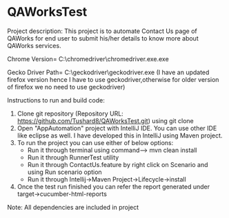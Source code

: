 # QAWorksTest
Project description:
This project is to automate Contact Us page of QAWorks for end user to submit his/her details to know more about QAWorks services.

Chrome Version= C:\chromedriver\chromedriver.exe.exe

Gecko Driver Path= C:\geckodriver\geckodriver.exe
(I have an updated firefox version hence I have to use geckodriver,otherwise for older version of firefox we no need
to use geckodriver)

Instructions to run and build code:

1. Clone git repository (Repository URL: https://github.com/Tushard8/QAWorksTest.git) using git clone
2. Open "AppAutomation" project with IntelliJ IDE. You can use other IDE like eclipse as well. I have developed this in
IntelliJ using Maven project.
3. To run the project you can use either of below options:
    - Run it through terminal using command--> mvn clean install
    - Run it through RunnerTest utility
    - Run it through ContactUs.feature by right click on Scenario and using Run scenario option
    - Run it through Intellij->Maven Project->Lifecycle->install
4. Once the test run finished you can refer the report generated under target->cucumber-html-reports

Note: All dependencies are included in project
